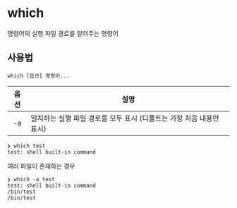 # which

명령어의 실행 파일 경로를 알려주는 명령어

## 사용법

``` shell
which [옵션] 명령어...
```

| 옵션 | 설명  |
|:----:|-------|
| -a   |  일치하는 실행 파일 경로를 모두 표시 (디폴트는 가장 처음 내용만 표시) |

``` shell
❯ which test
test: shell built-in command
```

여러 파일이 존재하는 경우 

``` shell
❯ which -a test
test: shell built-in command
/bin/test
/bin/test
```
